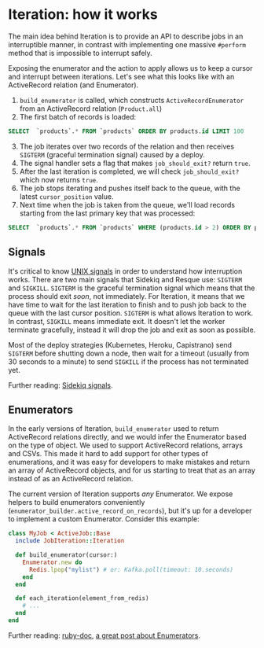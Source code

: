 # Iteration: how it works

The main idea behind Iteration is to provide an API to describe jobs in an interruptible manner, in contrast with implementing one massive `#perform` method that is impossible to interrupt safely.

Exposing the enumerator and the action to apply allows us to keep a cursor and interrupt between iterations. Let's see what this looks like with an  ActiveRecord relation (and Enumerator).

1. `build_enumerator` is called, which constructs `ActiveRecordEnumerator` from an ActiveRecord relation (`Product.all`)
2. The first batch of records is loaded:

```sql
SELECT  `products`.* FROM `products` ORDER BY products.id LIMIT 100
```

3. The job iterates over two records of the relation and then receives `SIGTERM` (graceful termination signal) caused by a deploy.
4. The signal handler sets a flag that makes `job_should_exit?` return `true`.
5. After the last iteration is completed, we will check `job_should_exit?` which now returns `true`.
6. The job stops iterating and pushes itself back to the queue, with the latest `cursor_position` value.
7. Next time when the job is taken from the queue, we'll load records starting from the last primary key that was processed:

```sql
SELECT  `products`.* FROM `products` WHERE (products.id > 2) ORDER BY products.id LIMIT 100
```

## Signals

It's critical to know [UNIX signals](https://www.tutorialspoint.com/unix/unix-signals-traps.htm) in order to understand how interruption works. There are two main signals that Sidekiq and Resque use: `SIGTERM` and `SIGKILL`. `SIGTERM` is the graceful termination signal which means that the process should exit _soon_, not immediately. For Iteration, it means that we have time to wait for the last iteration to finish and to push job back to the queue with the last cursor position.
`SIGTERM` is what allows Iteration to work. In contrast, `SIGKILL` means immediate exit. It doesn't let the worker terminate gracefully, instead it will drop the job and exit as soon as possible.

Most of the deploy strategies (Kubernetes, Heroku, Capistrano) send `SIGTERM` before shutting down a node, then wait for a timeout (usually from 30 seconds to a minute) to send `SIGKILL` if the process has not terminated yet.

Further reading: [Sidekiq signals](https://github.com/mperham/sidekiq/wiki/Signals).

## Enumerators

In the early versions of Iteration, `build_enumerator` used to return ActiveRecord relations directly, and we would infer the Enumerator based on the type of object. We used to support ActiveRecord relations, arrays and CSVs. This made it hard to add support for other types of enumerations, and it was easy for developers to make mistakes and return an array of ActiveRecord objects, and for us starting to treat that as an array instead of as an ActiveRecord relation.

The current version of Iteration supports _any_ Enumerator. We expose helpers to build enumerators conveniently (`enumerator_builder.active_record_on_records`), but it's up for a developer to implement a custom Enumerator. Consider this example:

```ruby
class MyJob < ActiveJob::Base
  include JobIteration::Iteration

  def build_enumerator(cursor:)
    Enumerator.new do
      Redis.lpop("mylist") # or: Kafka.poll(timeout: 10.seconds)
    end
  end

  def each_iteration(element_from_redis)
    # ...
  end
end
```

Further reading: [ruby-doc](http://ruby-doc.org/core-2.5.1/Enumerator.html), [a great post about Enumerators](http://blog.arkency.com/2014/01/ruby-to-enum-for-enumerator/).
